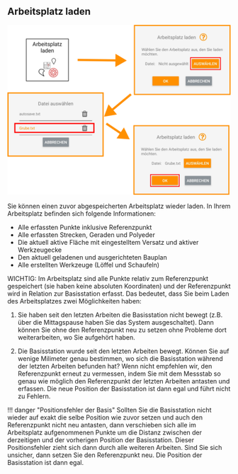 ## Arbeitsplatz laden
![Arbeitsplatz laden](../images_funktionen/ArbeitsplatzLaden.png)

<!-- WARNING Arbeitsplatz laden - Basisstation und Referenzpunkt  -->

Sie können einen zuvor abgespeicherten Arbeitsplatz wieder laden. In Ihrem Arbeitsplatz befinden sich folgende Informationen:

* Alle erfassten Punkte inklusive Referenzpunkt
* Alle erfassten Strecken, Geraden und Polyeder
* Die aktuell aktive Fläche mit eingestelltem Versatz und aktiver Werkzeugecke
* Den aktuell geladenen und ausgerichteten Bauplan
* Alle erstellten Werkzeuge (Löffel und Schaufeln)

WICHTIG: Im Arbeitsplatz sind alle Punkte relativ zum Referenzpunkt gespeichert (sie haben keine absoluten Koordinaten) und der Referenzpunkt wird in Relation zur Basisstation erfasst. Das bedeutet, dass Sie beim Laden des Arbeitsplatzes zwei Möglichkeiten haben: 

1. Sie haben seit den letzten Arbeiten die Basisstation nicht bewegt (z.B. über die Mittagspause haben Sie das System ausgeschaltet). Dann können Sie ohne den Referenzpunkt neu zu setzen ohne Probleme dort weiterarbeiten, wo Sie aufgehört haben. 

2. Die Basisstation wurde seit den letzten Arbeiten bewegt. Können Sie auf wenige Milimeter genau bestimmen, wo sich die Basisstation während der letzten Arbeiten befunden hat? Wenn nicht empfehlen wir, den Referenzpunkt erneut zu vermessen, indem Sie mit dem Messstab so genau wie möglich den Referenzpunkt der letzten Arbeiten antasten und erfassen. Die neue Position der Basisstation ist dann egal und führt nicht zu Fehlern. 

<!-- Bitte beachten Sie, dass sich alle erfassten Punkte um den Positionsfehler der Basisstation bzw. des neu gesetzten Referenzpunktes verschieben.  -->

!!! danger "Positionsfehler der Basis"
    Sollten Sie die Basisstation nicht wieder auf exakt die selbe Position wie zuvor setzen und auch den Referenzpunkt nicht neu antasten, dann verschieben sich alle im Arbeitsplatz aufgenommenen Punkte um die Distanz zwischen der derzeitigen und der vorherigen Position der Basisstation. Dieser Positionsfehler zieht sich dann durch alle weiteren Arbeiten. Sind Sie sich unsicher, dann setzen Sie den Referenzpunkt neu. Die Position der Basisstation ist dann egal.